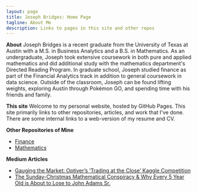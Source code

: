 ```yaml
---
layout: page
title: Joseph Bridges: Home Page
tagline: About Me
description: Links to pages in this site and other repos
---
```


**About**
Joseph Bridges is a recent graduate from the University of Texas at Austin with a M.S. in Business Analytics and a B.S. in Mathematics. As an undergraduate, Joseph took extensive coursework in both pure and applied mathematics and did additional study with the mathematics department's Directed Reading Program. In graduate school, Joseph studied finance as part of the Financial Analytics track in addition to general coursework in data science. Outside of the classroom, Joseph can be found lifting weights, exploring Austin through Pokémon GO, and spending time with his friends and family.

**This site**
Welcome to my personal website, hosted by GitHub Pages. This site primarily links to other repositories, articles, and work that I've done. There are some internal links to a web-version of my resume and CV. 

**Other Repositories of Mine**
- [Finance](https://github.com/joehbridges/Finance) 
- [Mathematics](https://github.com/joehbridges/Mathematics)

**Medium Articles** 
- [Gauging the Market: Optiver’s ‘Trading at the Close’ Kaggle Competition](https://medium.com/p/27b73f7789c0)
- [The Sunday-Christmas Mathematical Conspiracy & Why Every 5 Year Old is About to Lose to John Adams Sr.](https://medium.com/@joehbridges/the-sunday-christmas-mathematical-conspiracy-why-every-5-year-old-is-about-to-lose-to-john-adams-09f8077b206e)